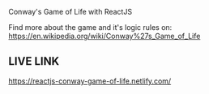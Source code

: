 Conway's Game of Life with ReactJS

Find more about the game and it's logic rules on: https://en.wikipedia.org/wiki/Conway%27s_Game_of_Life

## LIVE LINK
https://reactjs-conway-game-of-life.netlify.com/
